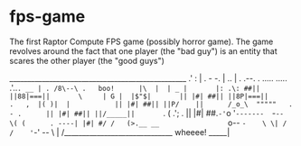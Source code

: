 # fps-game
The first Raptor Compute FPS game (possibly horror game). The game revolves around the fact that one player (the "bad guy") is an entity that scares the other player (the "good guys")


 _________________________________________________ .'
                                               :
   |   . - -.                                  | ..
   |  . .--. .              .....  .....       .'..`.
__ | . /8\--\ .   boo!      |\  |  | _ |       |: .\:
##|| ||88|===||       \     | G |  |$"$|       || |#|
##|| ||8P|===||      .   ,  |( )|  |           || |#|
##|| ||P/    ||      /_o_\  """""   . - .      || |#|
##|| ||/_____||       `. (        .';    .     || |#|
##.`-'`o     '`-------  `-` --  \( (      . ----| |#|
#/ /   (>.__ __                  `o--      `-    \ \|
/ /    '`-'   --                                  \ |
 /______________________________   wheeee!    _____\|

